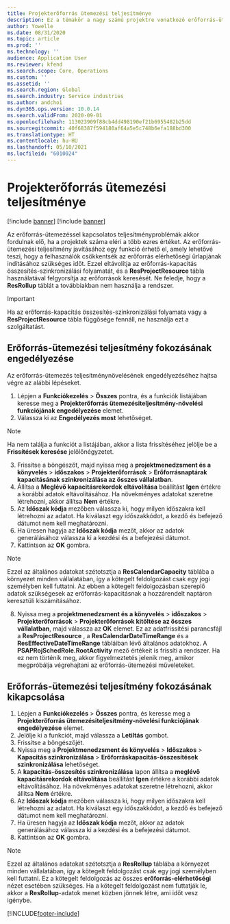 ```yaml
---
title: Projekterőforrás ütemezési teljesítménye
description: Ez a témakör a nagy számú projektre vonatkozó erőforrás-ütemezési teljesítmény javításával kapcsolatban tartalmaz tájékoztatást.
author: Yowelle
ms.date: 08/31/2020
ms.topic: article
ms.prod: ''
ms.technology: ''
audience: Application User
ms.reviewer: kfend
ms.search.scope: Core, Operations
ms.custom: ''
ms.assetid: ''
ms.search.region: Global
ms.search.industry: Service industries
ms.author: andchoi
ms.dyn365.ops.version: 10.0.14
ms.search.validFrom: 2020-09-01
ms.openlocfilehash: 113023909f88cb4dd498190ef21b6955482b25dd
ms.sourcegitcommit: 40f68387f594180af64a5e5c748b6efa188bd300
ms.translationtype: HT
ms.contentlocale: hu-HU
ms.lasthandoff: 05/10/2021
ms.locfileid: "6010024"
---
```

# <a name="project-resource-scheduling-performance"></a>Projekterőforrás ütemezési teljesítménye

[!include [banner](../includes/banner.md)]
[!include [banner](../includes/preview-banner.md)]


Az erőforrás-ütemezéssel kapcsolatos teljesítményproblémák akkor fordulnak elő, ha a projektek száma eléri a több ezres értéket. Az erőforrás-ütemezési teljesítmény javításához egy funkció érhető el, amely lehetővé teszi, hogy a felhasználók csökkentsék az erőforrás elérhetőségi űrlapjának indításához szükséges időt. Ezzel eltávolítja az erőforrás-kapacitás összesítés-szinkronizálási folyamatát, és a **ResProjectResource** tábla használatával felgyorsítja az erőforrások keresését. Ne feledje, hogy a **ResRollup** táblát a továbbiakban nem használja a rendszer.

> [!IMPORTANT]
> Ha az erőforrás-kapacitás összesítés-szinkronizálási folyamata vagy a **ResProjectResource** tábla függősége fennáll, ne használja ezt a szolgáltatást.

## <a name="enable-resource-scheduling-performance-enhancement"></a>Erőforrás-ütemezési teljesítmény fokozásának engedélyezése
Az erőforrás-ütemezés teljesítménynövelésének engedélyezéséhez hajtsa végre az alábbi lépéseket.

1. Lépjen a **Funkciókezelés** > **Összes** pontra, és a funkciók listájában keresse meg a **Projekterőforrás ütemezésiteljesítmény-növelési funkciójának engedélyezése** elemet.
2. Válassza ki az **Engedélyezés most** lehetőséget.

> [!NOTE]
> Ha nem találja a funkciót a listájában, akkor a lista frissítéséhez jelölje be a **Frissítések keresése** jelölőnégyzetet.

3. Frissítse a böngészőt, majd nyissa meg a **projektmenedzsment és a könyvelés** > **időszakos** > **Projekterőforrások** > **Erőforrásnaptárak kapacitásának szinkronizálása az összes vállalatban**.
4. Állítsa a **Meglévő kapacitásrekordok eltávolítása** beállítást **Igen** értékre a korábbi adatok eltávolításához. Ha növekményes adatokat szeretne létrehozni, akkor állítsa **Nem** értékre.
5. Az **Időszak kódja** mezőben válassza ki, hogy milyen időszakra kell létrehozni az adatot. Ha kiválaszt egy időszakkódot, a kezdő és befejező dátumot nem kell meghatározni.
6. Ha üresen hagyja az **Időszak kódja** mezőt, akkor az adatok generálásához válassza ki a kezdési és a befejezési dátumot.
7. Kattintson az **OK** gombra.

 > [!NOTE]
 > Ezzel az általános adatokat szétotsztja a **ResCalendarCapacity** táblába a környezet minden vállalatában, így a kötegelt feldolgozást csak egy jogi személyben kell futtatni. Az ebben a kötegelt feldolgozásban szereplő adatok szükségesek az erőforrás-kapacitásnak a hozzárendelt naptáron keresztüli kiszámításához.

8. Nyissa meg a **projektmenedzsment és a könyvelés** > **időszakos** > **Projekterőforrások** > **Projekterőforrások kitöltése az összes vállalatban**, majd válassza az **OK** elemet. Ez az adatfrissítési parancsfájl a **ResProjectResource** , a **ResCalendarDateTimeRange** és a **ResEffectiveDateTimeRange** tábláiban lévő általános adatokhoz. A **PSAPRojSchedRole.RootActivity** mező értékeit is frissíti a rendszer. Ha ez nem történik meg, akkor figyelmeztetés jelenik meg, amikor megpróbálja végrehajtani az erőforrás-ütemezési műveleteket.
 
## <a name="turn-off-resource-scheduling-performance-enhancement"></a>Erőforrás-ütemezési teljesítmény fokozásának kikapcsolása

1. Lépjen a **Funkciókezelés** > **Összes** pontra, és keresse meg a **Projekterőforrás ütemezésiteljesítmény-növelési funkciójának engedélyezése** elemet.
2. Jelölje ki a funkciót, majd válassza a **Letiltás** gombot.
3. Frissítse a böngészőjét.
4. Nyissa meg a **Projektmenedzsment és könyvelés** > **Időszakos** > **Kapacitás szinkronizálása** > **Erőforráskapacitás-összesítések szinkronizálása** lehetőséget.
5. A **kapacitás-összesítés szinkronizálása** lapon állítsa a **meglévő kapacitásrekordok eltávolítása** beállítást **Igen** értékre a korábbi adatok eltávolításához. Ha növekményes adatokat szeretne létrehozni, akkor állítsa **Nem** értékre.
6. Az **Időszak kódja** mezőben válassza ki, hogy milyen időszakra kell létrehozni az adatot. Ha kiválaszt egy időszakkódot, a kezdő és befejező dátumot nem kell meghatározni.
7. Ha üresen hagyja az **Időszak kódja** mezőt, akkor az adatok generálásához válassza ki a kezdési és a befejezési dátumot.
8. Kattintson az **OK** gombra.

> [!NOTE]
> Ezzel az általános adatokat szétotsztja a **ResRollup** táblába a környezet minden vállalatában, így a kötegelt feldolgozást csak egy jogi személyben kell futtatni. Ez a kötegelt feldolgozás az összes **erőforrás-elérhetőségi** nézet esetében szükséges. Ha a kötegelt feldolgozást nem futtatják le, akkor a **ResRollup**-adatok menet közben jönnek létre, ami időt vesz igénybe.


[!INCLUDE[footer-include](../includes/footer-banner.md)]